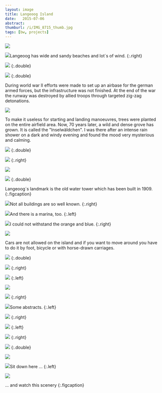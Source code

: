 ```yaml
---
layout: image
title: Langeoog Island
date:   2015-07-06
abstract:
thumburl: /i/IMG_8715_thumb.jpg
tags: [bw, projects]
---
```

![]({{site.url}}/i/IMG_8609.jpg)

![]({{site.url}}/i/IMG_8651.jpg)Langeoog has wide and sandy beaches and lot´s of wind.
{:.right}

![]({{site.url}}/i/IMG_8715.jpg)
{:.double}

![]({{site.url}}/i/IMG_8883.jpg)
{:.double}

During world war II efforts were made to set up an airbase for the german armed forces, but the infrastructure was not finished. At the end of the war the runway was destroyed by allied troops through targeted zig-zag detonations.

![]({{site.url}}/i/IMG_8633.jpg)

To make it useless for starting and landing manoeuvres, trees were planted on the entire airfield area. Now, 70 years later, a wild and dense grove has grown. It is called the "Inselwäldchen". I was there after an intense rain shower on a dark and windy evening and found the mood very mysterious and calming.

![]({{site.url}}/i/IMG_8721.jpg)
{:.double}

![]({{site.url}}/i/IMG_8727.jpg)
{:.right}

![]({{site.url}}/i/IMG_8734.jpg)

![]({{site.url}}/i/IMG_8774.jpg)
{:.double}

Langeoog´s landmark is the old water tower which has been built in 1909.
{:.figcaption}


![]({{site.url}}/i/IMG_8930.jpg)Not all buildings are so well known.
{:.right}

![]({{site.url}}/i/IMG_8944.jpg)And there is a marina, too. 
{:.left}

![]({{site.url}}/i/IMG_8923.jpg)I could not withstand the orange and blue.
{:.right}

![]({{site.url}}/i/IMG_8879.jpg)

Cars are not allowed on the island and if you want to move around you have to do it by foot, bicycle or with horse-drawn carriages.

![]({{site.url}}/i/IMG_8777.jpg)
{:.double}

![]({{site.url}}/i/DSCF1758.jpg)
{:.right}

![]({{site.url}}/i/DSCF1738.jpg)
{:.left}

![]({{site.url}}/i/IMG_8696.jpg)

![]({{site.url}}/i/DSCF1756.jpg)
{:.right}

![]({{site.url}}/i/DSCF1750.jpg)Some abstracts.
{:.left}

![]({{site.url}}/i/DSCF1751.jpg)
{:.right}

![]({{site.url}}/i/DSCF1762.jpg)
{:.left}

![]({{site.url}}/i/IMG_0032.jpg)
{:.right}

![]({{site.url}}/i/DSCF1775.jpg)
{:.double}

![]({{site.url}}/i/DSCF1772.jpg)

![]({{site.url}}/i/IMG_8810.jpg)Sit down here ...
{:.left}



![]({{site.url}}/i/IMG_8586.jpg)

... and watch this scenery
{:.figcaption}
